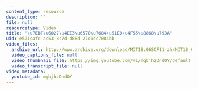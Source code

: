 ```yaml
---
content_type: resource
description: ''
file: null
resourcetype: Video
title: "\u7EBF\u6027\u4EE3\u6570\u7684\u51E0\u4F55\u8868\u793A"
uid: e571cafc-ac53-8c7d-d88d-21c0dc7084bb
video_files:
  archive_url: http://www.archive.org/download/MIT18.06SCF11-zh/MIT18_06SC_110609_L3_zh-hans-cmn_300k.mp4
  video_captions_file: null
  video_thumbnail_file: https://img.youtube.com/vi/mgbjhzDndOY/default.jpg
  video_transcript_file: null
video_metadata:
  youtube_id: mgbjhzDndOY
---
```

